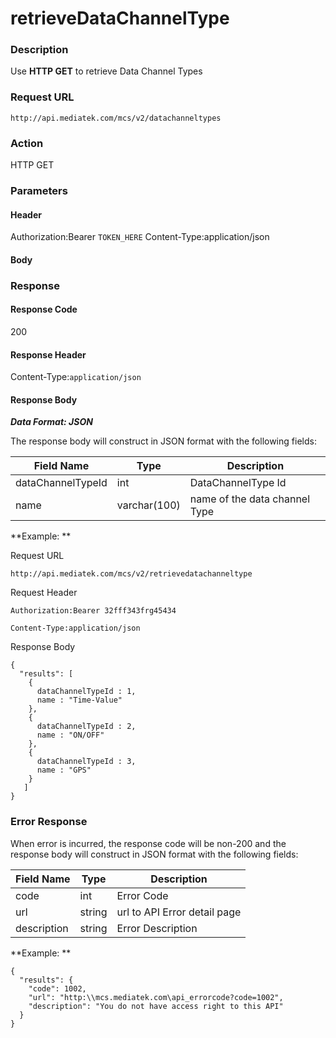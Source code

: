 # retrieveDataChannelType


### Description

Use **HTTP GET** to retrieve Data Channel Types

### Request URL

```
http://api.mediatek.com/mcs/v2/datachanneltypes
```

### Action
HTTP GET

### Parameters

#### Header

Authorization:Bearer `TOKEN_HERE`
Content-Type:application/json

#### Body


### Response

#### Response Code
200

#### Response Header

Content-Type:`application/json`
#### Response Body

***Data Format: JSON***

The response body will construct in JSON format with the following fields:

| Field Name | Type |Description|
| --- | --- | --- |
| dataChannelTypeId | int | DataChannelType Id
| name | varchar(100) | name of the data channel Type ||

**Example: **

Request URL
```
http://api.mediatek.com/mcs/v2/retrievedatachanneltype
```

Request Header

```
Authorization:Bearer 32fff343frg45434

Content-Type:application/json
```

Response Body

```
{
  "results": [
    {
      dataChannelTypeId : 1,
      name : "Time-Value"
    },
    {
      dataChannelTypeId : 2,
      name : "ON/OFF"
    },
    {
      dataChannelTypeId : 3,
      name : "GPS"
    }
   ]
}
```

### Error Response

When error is incurred, the response code will be non-200 and the response body will construct in JSON format with the following fields:

| Field Name | Type |Description|
| --- | --- | --- |
| code | int | Error Code |
| url | string | url to API Error detail page |
| description | string | Error Description |

**Example: **
```
{
  "results": {
    "code": 1002,
    "url": "http:\\mcs.mediatek.com\api_errorcode?code=1002",
    "description": "You do not have access right to this API"
  }
}
```




